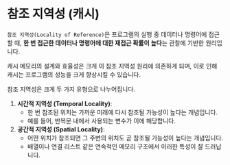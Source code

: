 # 참조 지역성 (캐시)

`참조 지역성(Locality of Reference)`은 프로그램의 실행 중 데이터나 명령어에 접근할 때, **한 번 접근한 데이터나 명령어에 대한 재접근 확률이 높다**는 관찰에 기반한 원리입니다.

캐시 메모리의 설계와 효율성은 크게 이 참조 지역성 원리에 의존하게 되며, 이로 인해 캐시는 프로그램의 성능을 크게 향상시킬 수 있습니다.

참조 지역성은 크게 두 가지 유형으로 나누어집니다.

1. **시간적 지역성 (Temporal Locality)**:
   * 한 번 참조된 위치는 가까운 미래에 다시 참조될 가능성이 높다는 개념입니다.
   * 예를 들어, 반복문 내에서 사용되는 변수가 이에 해당합니다.
2. **공간적 지역성 (Spatial Locality)**:
   * 어떤 위치가 참조되면 그 주변의 위치도 곧 참조될 가능성이 높다는 개념입니다.
   * 배열이나 연결 리스트 같은 연속적인 메모리 구조에서 이러한 특성이 잘 드러납니다.

